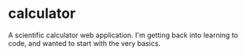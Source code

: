 # calculator
A scientific calculator web application. I'm getting back into learning to code, and wanted to start with the very basics.